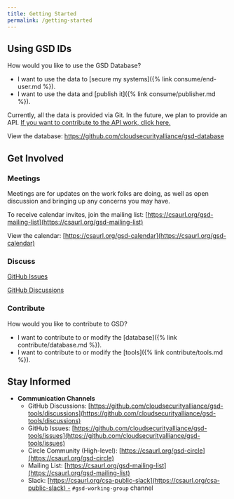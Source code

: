 ```yaml
---
title: Getting Started
permalink: /getting-started
---
```


## Using GSD IDs

How would you like to use the GSD Database?
* I want to use the data to [secure my systems]({% link consume/end-user.md %}).
* I want to use the data and [publish it]({% link consume/publisher.md %}).

Currently, all the data is provided via Git. In the future, we plan to provide an API. [If you want to contribute to the API work, click here.](https://github.com/cloudsecurityalliance/gsd-tools/labels/api)

View the database: <a href="https://github.com/cloudsecurityalliance/gsd-database" target="_blank">https://github.com/cloudsecurityalliance/gsd-database</a>

## Get Involved

### Meetings

Meetings are for updates on the work folks are doing, as well as open discussion and bringing up any concerns you may have.

To receive calendar invites, join the mailing list: [https://csaurl.org/gsd-mailing-list](https://csaurl.org/gsd-mailing-list)

View the calendar: [https://csaurl.org/gsd-calendar](https://csaurl.org/gsd-calendar)

### Discuss

[GitHub Issues](https://github.com/cloudsecurityalliance/gsd-tools/issues)

[GitHub Discussions](https://github.com/cloudsecurityalliance/gsd-tools/discussions)

### Contribute

How would you like to contribute to GSD?
* I want to contribute to or modify the [database]({% link contribute/database.md %}).
* I want to contribute to or modify the [tools]({% link contribute/tools.md %}).

## Stay Informed

- **Communication Channels**
	- GitHub Discussions: [https://github.com/cloudsecurityalliance/gsd-tools/discussions](https://github.com/cloudsecurityalliance/gsd-tools/discussions)
	- GitHub Issues: [https://github.com/cloudsecurityalliance/gsd-tools/issues](https://github.com/cloudsecurityalliance/gsd-tools/issues)
	- Circle Community (High-level): [https://csaurl.org/gsd-circle](https://csaurl.org/gsd-circle)
	- Mailing List: [https://csaurl.org/gsd-mailing-list](https://csaurl.org/gsd-mailing-list)
	- Slack: [https://csaurl.org/csa-public-slack](https://csaurl.org/csa-public-slack) - `#gsd-working-group` channel